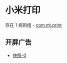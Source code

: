 # 小米打印

存在 1 规则组 - [com.mi.print](/src/apps/com.mi.print.ts)

## 开屏广告

- [快照-0](https://i.gkd.li/import/13477102)
